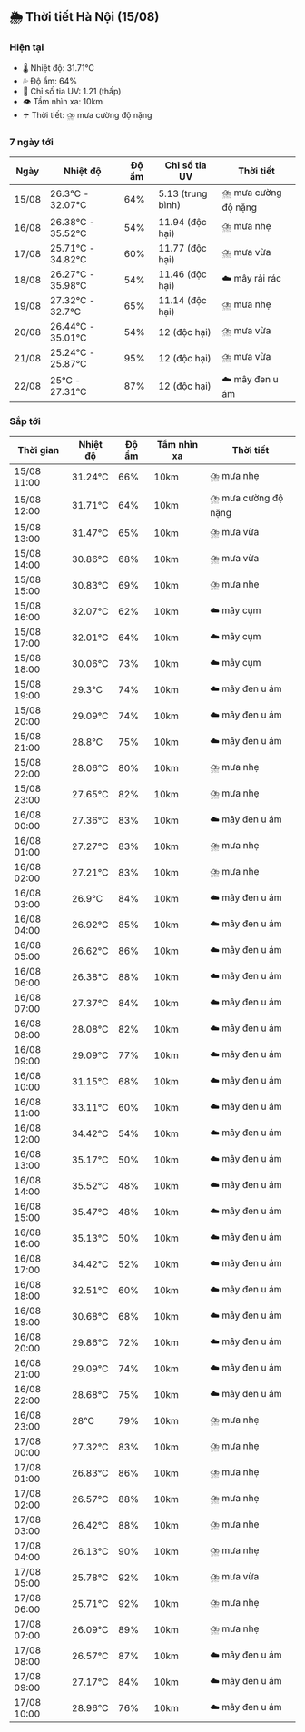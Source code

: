 ## 🌦️ Thời tiết Hà Nội (15/08)

### Hiện tại

- 🌡️ Nhiệt độ: 31.71℃
- 💦 Độ ẩm: 64%
- 🌟 Chỉ số tia UV: 1.21 (thấp)
- 👁️ Tầm nhìn xa: 10km
- ☂️ Thời tiết: ⛈️ mưa cường độ nặng

### 7 ngày tới

| Ngày | Nhiệt độ | Độ ẩm | Chỉ số tia UV | Thời tiết |
| --- | --- | --- | --- | --- |
| 15/08 | 26.3℃ - 32.07℃ | 64% | 5.13 (trung bình) | ⛈️ mưa cường độ nặng |
| 16/08 | 26.38℃ - 35.52℃ | 54% | 11.94 (độc hại) | ⛈️ mưa nhẹ |
| 17/08 | 25.71℃ - 34.82℃ | 60% | 11.77 (độc hại) | ⛈️ mưa vừa |
| 18/08 | 26.27℃ - 35.98℃ | 54% | 11.46 (độc hại) | ☁️ mây rải rác |
| 19/08 | 27.32℃ - 32.7℃ | 65% | 11.14 (độc hại) | ⛈️ mưa nhẹ |
| 20/08 | 26.44℃ - 35.01℃ | 54% | 12 (độc hại) | ⛈️ mưa vừa |
| 21/08 | 25.24℃ - 25.87℃ | 95% | 12 (độc hại) | ⛈️ mưa vừa |
| 22/08 | 25℃ - 27.31℃ | 87% | 12 (độc hại) | ☁️ mây đen u ám |

### Sắp tới

| Thời gian | Nhiệt độ | Độ ẩm | Tầm nhìn xa | Thời tiết |
| --- | --- | --- | --- | --- |
| 15/08 11:00 | 31.24℃ | 66% | 10km | ⛈️ mưa nhẹ |
| 15/08 12:00 | 31.71℃ | 64% | 10km | ⛈️ mưa cường độ nặng |
| 15/08 13:00 | 31.47℃ | 65% | 10km | ⛈️ mưa vừa |
| 15/08 14:00 | 30.86℃ | 68% | 10km | ⛈️ mưa vừa |
| 15/08 15:00 | 30.83℃ | 69% | 10km | ⛈️ mưa nhẹ |
| 15/08 16:00 | 32.07℃ | 62% | 10km | ☁️ mây cụm |
| 15/08 17:00 | 32.01℃ | 64% | 10km | ☁️ mây cụm |
| 15/08 18:00 | 30.06℃ | 73% | 10km | ☁️ mây cụm |
| 15/08 19:00 | 29.3℃ | 74% | 10km | ☁️ mây đen u ám |
| 15/08 20:00 | 29.09℃ | 74% | 10km | ☁️ mây đen u ám |
| 15/08 21:00 | 28.8℃ | 75% | 10km | ☁️ mây đen u ám |
| 15/08 22:00 | 28.06℃ | 80% | 10km | ⛈️ mưa nhẹ |
| 15/08 23:00 | 27.65℃ | 82% | 10km | ⛈️ mưa nhẹ |
| 16/08 00:00 | 27.36℃ | 83% | 10km | ☁️ mây đen u ám |
| 16/08 01:00 | 27.27℃ | 83% | 10km | ⛈️ mưa nhẹ |
| 16/08 02:00 | 27.21℃ | 83% | 10km | ⛈️ mưa nhẹ |
| 16/08 03:00 | 26.9℃ | 84% | 10km | ☁️ mây đen u ám |
| 16/08 04:00 | 26.92℃ | 85% | 10km | ☁️ mây đen u ám |
| 16/08 05:00 | 26.62℃ | 86% | 10km | ☁️ mây đen u ám |
| 16/08 06:00 | 26.38℃ | 88% | 10km | ☁️ mây đen u ám |
| 16/08 07:00 | 27.37℃ | 84% | 10km | ☁️ mây đen u ám |
| 16/08 08:00 | 28.08℃ | 82% | 10km | ☁️ mây đen u ám |
| 16/08 09:00 | 29.09℃ | 77% | 10km | ☁️ mây đen u ám |
| 16/08 10:00 | 31.15℃ | 68% | 10km | ☁️ mây đen u ám |
| 16/08 11:00 | 33.11℃ | 60% | 10km | ☁️ mây đen u ám |
| 16/08 12:00 | 34.42℃ | 54% | 10km | ☁️ mây đen u ám |
| 16/08 13:00 | 35.17℃ | 50% | 10km | ☁️ mây đen u ám |
| 16/08 14:00 | 35.52℃ | 48% | 10km | ☁️ mây đen u ám |
| 16/08 15:00 | 35.47℃ | 48% | 10km | ☁️ mây đen u ám |
| 16/08 16:00 | 35.13℃ | 50% | 10km | ☁️ mây đen u ám |
| 16/08 17:00 | 34.42℃ | 52% | 10km | ☁️ mây đen u ám |
| 16/08 18:00 | 32.51℃ | 60% | 10km | ☁️ mây đen u ám |
| 16/08 19:00 | 30.68℃ | 68% | 10km | ☁️ mây đen u ám |
| 16/08 20:00 | 29.86℃ | 72% | 10km | ☁️ mây đen u ám |
| 16/08 21:00 | 29.09℃ | 74% | 10km | ☁️ mây đen u ám |
| 16/08 22:00 | 28.68℃ | 75% | 10km | ☁️ mây đen u ám |
| 16/08 23:00 | 28℃ | 79% | 10km | ⛈️ mưa nhẹ |
| 17/08 00:00 | 27.32℃ | 83% | 10km | ⛈️ mưa nhẹ |
| 17/08 01:00 | 26.83℃ | 86% | 10km | ⛈️ mưa nhẹ |
| 17/08 02:00 | 26.57℃ | 88% | 10km | ⛈️ mưa nhẹ |
| 17/08 03:00 | 26.42℃ | 88% | 10km | ⛈️ mưa nhẹ |
| 17/08 04:00 | 26.13℃ | 90% | 10km | ⛈️ mưa nhẹ |
| 17/08 05:00 | 25.78℃ | 92% | 10km | ⛈️ mưa vừa |
| 17/08 06:00 | 25.71℃ | 92% | 10km | ⛈️ mưa nhẹ |
| 17/08 07:00 | 26.09℃ | 89% | 10km | ⛈️ mưa nhẹ |
| 17/08 08:00 | 26.57℃ | 87% | 10km | ☁️ mây đen u ám |
| 17/08 09:00 | 27.17℃ | 84% | 10km | ☁️ mây đen u ám |
| 17/08 10:00 | 28.96℃ | 76% | 10km | ☁️ mây đen u ám |

